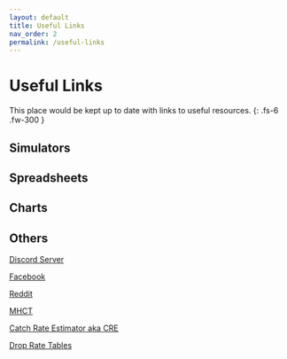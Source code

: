 ```yaml
---
layout: default
title: Useful Links
nav_order: 2
permalink: /useful-links
---
```

# Useful Links

This place would be kept up to date with links to useful resources.
{: .fs-6 .fw-300 }

## Simulators

## Spreadsheets

## Charts

## Others
[Discord Server](https://discord.gg/mousehunt)

[Facebook](https://www.facebook.com/MouseHuntTheGame/)

[Reddit](https://www.reddit.com/r/mousehunt/)

[MHCT](https://www.mhct.win/)

[Catch Rate Estimator aka CRE](https://tsitu.github.io/MH-Tools/cre.html)

[Drop Rate Tables](https://public.tableau.com/app/profile/alex.claxton/viz/MH-by-mouse-ID2/MouseDroppingsandItemDroppers)
